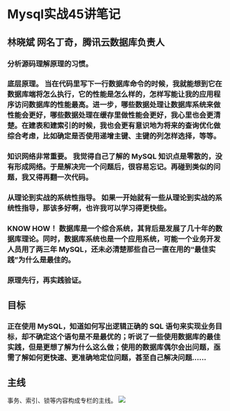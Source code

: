 # 

# Mysql实战45讲笔记  
## 林晓斌 网名丁奇，腾讯云数据库负责人
### **分析源码理解原理**的习惯。
### **底层原理。** 当在代码里写下一行数据库命令的时候，我就能想到它在数据库端将怎么执行，它的性能是怎么样的，怎样写能让我的应用程序访问数据库的性能最高。进一步，哪些数据处理让数据库系统来做性能会更好，哪些数据处理在缓存里做性能会更好，我心里也会更清楚。在建表和建索引的时候，我也会更有意识地为将来的查询优化做综合考虑，比如确定是否使用递增主键、主键的列怎样选择，等等。
### **知识网络非常重要。** 我觉得自己了解的 MySQL 知识点是零散的，没有形成网络。于是解决完一个问题后，很容易忘记。再碰到类似的问题，我又得再翻一次代码。
### **从理论到实战的系统性指导。** 如果一开始就有一些从理论到实战的系统性指导，那该多好啊，也许我可以学习得更快些。
### **KNOW HOW！** 数据库是一个综合系统，其背后是发展了几十年的数据库理论。同时，数据库系统也是一个应用系统，可能一个业务开发人员用了两三年 MySQL，还未必清楚那些自己一直在用的“最佳实践”为什么是最佳的。
### **原理先行，再实践验证。**
## 目标
### 正在使用 MySQL，知道如何写出逻辑正确的 SQL 语句来实现业务目标，却不确定这个语句是不是最优的；听说了一些使用数据库的最佳实践，但是更想了解为什么这么做；使用的数据库偶尔会出问题，亟需了解如何更快速、更准确地定位问题，甚至自己解决问题……
## 主线
事务、索引、锁等内容构成专栏的主线。
![](image/大纲.webp)
